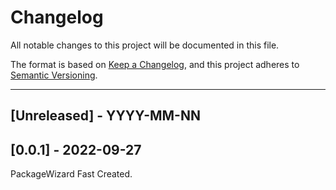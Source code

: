 # Changelog
All notable changes to this project will be documented in this file.

The format is based on [Keep a Changelog](https://keepachangelog.com/en/1.0.0/),
and this project adheres to [Semantic Versioning](https://semver.org/spec/v2.0.0.html).

<!--
## [Unreleased] - YYYY-MM-NN

### Added   
### Changed  
### Deprecated  
### Removed  
### Fixed  
### Security  
-->

---

## [Unreleased] - YYYY-MM-NN

## [0.0.1] - 2022-09-27
PackageWizard Fast Created.

